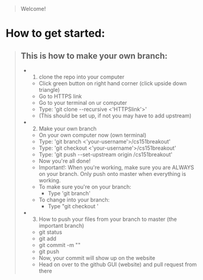 > Welcome!

# How to get started: 

> ## This is how to make your own branch: 
> * 1) clone the repo into your computer
>   * Click green button on right hand corner (click upside down triangle)
>   * Go to HTTPS link
>   * Go to your terminal on ur computer 
>   * Type: 'git clone --recursive <'HTTPSlink'>'
>   * (This should be set up, if not you may have to add upstream)
> * 2) Make your own branch
>   * On your own computer now (own terminal)
>   * Type: 'git branch <'your-username'>/cs151breakout'
>   * Type: 'git checkout <'your-username'>/cs151breakout'
>   * Type: 'git push --set-upstream origin <yourname>/cs151breakout'
>   * Now you're all done! 
>   * Important!: When you're working, make sure you are ALWAYS on your branch. Only push onto master when everything is working. 
>   * To make sure you're on your branch: 
>     * Type 'git branch'
>   * To change into your branch: 
>     * Type "git checkout <branch name>'
> * 3) How to push your files from your branch to master (the important branch)
>   * git status 
>   * git add <whatever files>
>   * git commit -m "<message name>"
>   * git push 
>   * Now, your commit will show up on the website
>   * Head on over to the github GUI (website) and pull request from there
>   
